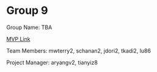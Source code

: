 # Group 9
Group Name: TBA

[MVP Link](https://docs.google.com/document/d/1pZBT2Ni3YXWvzh7OpqXlipBjvXzviiFaGMzcgbbLkE8/edit)

Team Members: mwterry2, schanan2, jdori2, tkadi2, lu86

Project Manager: aryangv2, tianyiz8

